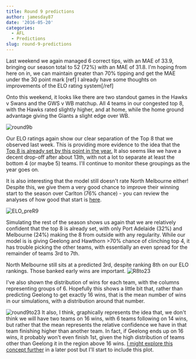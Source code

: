 ```yaml
---
title: Round 9 predictions
author: jamesday87
date: '2016-05-20'
categories:
  - AFL
  - Predictions
slug: round-9-predictions
---
```


Last weekend we again managed 6 correct tips, with an MAE of 33.9, bringing our season total to 52 (72%) with an MAE of 31.8. I'm hoping from here on in, we can maintain greater than 70% tipping and get the MAE under the 30 point mark [ref] I already have some thoughts on improvements of the ELO rating system[/ref]

Onto this weekend, it looks like there are two standout games in the Hawks v Swans and the GWS v WB matchup. All 4 teams in our congested top 8, with the Hawks rated slightly higher, and at home, while the home ground advantage giving the Giants a slight edge over WB.

![round9b](http://plussixoneblog.com/img/2016/05/round9b.gif)

Our ELO ratings again show our clear separation of the Top 8 that we observed last week. This is providing more evidence to the idea that the [Top 8 is already set by this point in the year.](http://plussixoneblog.com/2016/05/05/the-round-7-rule/) It also seems like we have a decent drop-off after about 13th, with not a lot to separate at least the bottom 4 (or maybe 5) teams. I'll continue to monitor these groupings as the year goes on.

It is also interesting that the model still doesn't rate North Melbourne either! Despite this, we give them a very good chance to improve their winning start to the season over Carlton (76% chance) - you can review the analyses of how good that start is [here](http://plussixoneblog.com/2016/05/13/leaping-kangaroos/).

![ELO_preR9](http://plussixoneblog.com/img/2016/05/ELO_preR9.gif)

Simulating the rest of the season shows us again that we are relatively confident that the top 8 is already set, with only Port Adelaide (32%) and Melbourne (24%) making the 8 from outside with any regularity. While our model is is giving Geelong and Hawthorn >70% chance of clinching top 4, it has trouble picking the other teams, with essentially an even spread for the remainder of teams 3rd to 7th.

North Melbourne still sits at a predicted 3rd, despite ranking 8th on our ELO rankings. Those banked early wins are important.
![R8to23](http://plussixoneblog.com/img/2016/05/R8to23.gif)

I've also shown the distribution of wins for each team, with the columns representing groups of 6. Hopefully this shows a little bit that, rather than predicting Geelong to get exactly 16 wins, that is the mean number of wins in our simulations, with a distribution around that number.

![round9to23](http://plussixoneblog.com/img/2016/05/round9to23.gif)
It also, I think, graphically represents the idea that, we don't think we will have two teams on 16 wins, with 6 teams following on 14 wins, but rather that the mean represents the relative confidence we have in that team finishing higher than another team. In fact, if Geelong ends up on 16 wins, it probably won't even finish 1st, given the high distribution of teams other than Geelong it in the region above 16 wins. [I might explore this concept further](http://fivethirtyeight.com/datalab/an-nfl-team-will-probably-win-14-games-we-just-dont-know-which-team/) in a later post but I'll start to include this plot.
